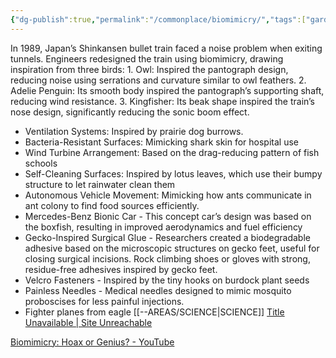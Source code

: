 ```yaml
---
{"dg-publish":true,"permalink":"/commonplace/biomimicry/","tags":["gardenEntry"],"created":"2025-03-25T16:56:23.379+08:00","updated":"2025-03-25T18:21:02.462+08:00"}
---
```


In 1989, Japan’s Shinkansen bullet train faced a noise problem when exiting tunnels. Engineers redesigned the train using biomimicry, drawing inspiration from three birds:
	1.	Owl: Inspired the pantograph design, reducing noise using serrations and curvature similar to owl feathers.
	2.	Adelie Penguin: Its smooth body inspired the pantograph’s supporting shaft, reducing wind resistance.
	3.	Kingfisher: Its beak shape inspired the train’s nose design, significantly reducing the sonic boom effect.

- Ventilation Systems: Inspired by prairie dog burrows.
- Bacteria-Resistant Surfaces: Mimicking shark skin for hospital use
- Wind Turbine Arrangement: Based on the drag-reducing pattern of fish schools
- Self-Cleaning Surfaces: Inspired by lotus leaves, which use their bumpy structure to let rainwater clean them
- Autonomous Vehicle Movement: Mimicking how ants communicate in ant colony to find food sources efficiently.
- Mercedes-Benz Bionic Car - This concept car’s design was based on the boxfish, resulting in improved aerodynamics and fuel efficiency
- Gecko-Inspired Surgical Glue - Researchers created a biodegradable adhesive based on the microscopic structures on gecko feet, useful for closing surgical incisions. Rock climbing shoes or gloves with strong, residue-free adhesives inspired by gecko feet.
- Velcro Fasteners - Inspired by the tiny hooks on burdock plant seeds
- Painless Needles - Medical needles designed to mimic mosquito proboscises for less painful injections.
- Fighter planes from eagle
[[--AREAS/SCIENCE\|SCIENCE]]
[Title Unavailable \| Site Unreachable](https://youtu.be/iMtXqTmfta0?si=6tZTkSOG_WusjSMr)

[Biomimicry: Hoax or Genius? - YouTube](https://youtu.be/_KowHG5Wbgk?si=r6gnUZRlsQmdxwRM)
